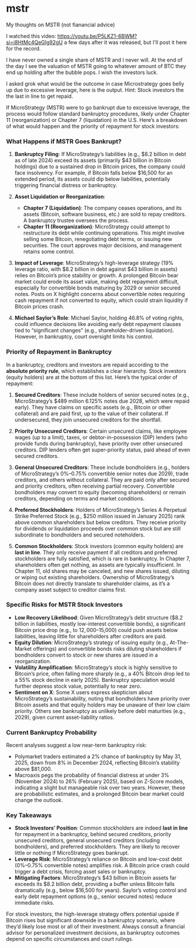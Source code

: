 # mstr
My thoughts on MSTR (not fianancial advice)

I watched this video: https://youtu.be/P5LKZ1-6BWM?si=i8HtMc4QeGlg92gU
a few days after it was released, but I'll post it here for the record.

I have never owned a single share of MSTR and I never will. At the end of the day 
I see the valuation of MSTR going to whatever amount of BTC they end up holding after 
the bubble pops. I wish the investors luck.

I asked grok what would be the outcome in case Microstrategy goes belly up due to 
excessive leverage, here is the output. Hint: Stock investors the the last in line to get
repaid. 


If MicroStrategy (MSTR) were to go bankrupt due to excessive leverage, the process would follow standard bankruptcy procedures, likely under Chapter 11 (reorganization) or Chapter 7 (liquidation) in the U.S. Here’s a breakdown of what would happen and the priority of repayment for stock investors:

### What Happens if MSTR Goes Bankrupt?
1. **Bankruptcy Filing**: If MicroStrategy’s liabilities (e.g., $8.2 billion in debt as of late 2024) exceed its assets (primarily $43 billion in Bitcoin holdings) due to a sustained drop in Bitcoin prices, the company could face insolvency. For example, if Bitcoin falls below $16,500 for an extended period, its assets could dip below liabilities, potentially triggering financial distress or bankruptcy.[](https://www.chaincatcher.com/en/article/2170112)[](https://www.panewslab.com/en/articledetails/0fbcia4n.html)

2. **Asset Liquidation or Reorganization**:
   - **Chapter 7 (Liquidation)**: The company ceases operations, and its assets (Bitcoin, software business, etc.) are sold to repay creditors. A bankruptcy trustee oversees the process.
   - **Chapter 11 (Reorganization)**: MicroStrategy could attempt to restructure its debt while continuing operations. This might involve selling some Bitcoin, renegotiating debt terms, or issuing new securities. The court approves major decisions, and management retains some control.[](https://www.investopedia.com/ask/answers/10/stock-holder-lose-equity-chapter-11.asp)

3. **Impact of Leverage**: MicroStrategy’s high-leverage strategy (19% leverage ratio, with $8.2 billion in debt against $43 billion in assets) relies on Bitcoin’s price stability or growth. A prolonged Bitcoin bear market could erode its asset value, making debt repayment difficult, especially for convertible bonds maturing by 2029 or senior secured notes. Posts on X highlight concerns about convertible notes requiring cash repayment if not converted to equity, which could strain liquidity if Bitcoin prices crash.[](https://www.chaincatcher.com/en/article/2170112)[](https://www.panewslab.com/en/articledetails/0fbcia4n.html)

4. **Michael Saylor’s Role**: Michael Saylor, holding 46.8% of voting rights, could influence decisions like avoiding early debt repayment clauses tied to “significant changes” (e.g., shareholder-driven liquidation). However, in bankruptcy, court oversight limits his control.[](https://www.chaincatcher.com/en/article/2170112)

### Priority of Repayment in Bankruptcy
In a bankruptcy, creditors and investors are repaid according to the **absolute priority rule**, which establishes a clear hierarchy. Stock investors (equity holders) are at the bottom of this list. Here’s the typical order of repayment:

1. **Secured Creditors**: These include holders of senior secured notes (e.g., MicroStrategy’s $489 million 6.125% notes due 2028, which were repaid early). They have claims on specific assets (e.g., Bitcoin or other collateral) and are paid first, up to the value of their collateral. If undersecured, they join unsecured creditors for the shortfall.[](https://www.arnoldporter.com/en/perspectives/publications/2016/05/bankruptcy-101-for-investors-pcs-article-1)[](https://www.panewslab.com/en/articledetails/0fbcia4n.html)

2. **Priority Unsecured Creditors**: Certain unsecured claims, like employee wages (up to a limit), taxes, or debtor-in-possession (DIP) lenders (who provide funds during bankruptcy), have priority over other unsecured creditors. DIP lenders often get super-priority status, paid ahead of even secured creditors.[](https://www.arnoldporter.com/en/perspectives/publications/2016/05/bankruptcy-101-for-investors-pcs-article-1)

3. **General Unsecured Creditors**: These include bondholders (e.g., holders of MicroStrategy’s 0%–0.75% convertible senior notes due 2029), trade creditors, and others without collateral. They are paid only after secured and priority creditors, often receiving partial recovery. Convertible bondholders may convert to equity (becoming shareholders) or remain creditors, depending on terms and market conditions.[](https://www.panewslab.com/en/articledetails/0fbcia4n.html)[](https://www.strategy.com/press/microstrategy-completes-3-billion-offering-of-convertible-senior-notes-due-2029-at-0-coupon-and-55-conversion-premium_11-21-2024)

4. **Preferred Stockholders**: Holders of MicroStrategy’s Series A Perpetual Strike Preferred Stock (e.g., $250 million issued in January 2025) rank above common shareholders but below creditors. They receive priority for dividends or liquidation proceeds over common stock but are still subordinate to bondholders and secured noteholders.[](https://www.ccn.com/analysis/business/microstrategy-strk-preferred-stock-plan-bitcoin-gambit-btc/)

5. **Common Stockholders**: Stock investors (common equity holders) are **last in line**. They only receive payment if all creditors and preferred stockholders are fully satisfied, which is rare in bankruptcy. In Chapter 7, shareholders often get nothing, as assets are typically insufficient. In Chapter 11, old shares may be canceled, and new shares issued, diluting or wiping out existing shareholders. Ownership of MicroStrategy’s Bitcoin does not directly translate to shareholder claims, as it’s a company asset subject to creditor claims first.[](https://kerkmandunn.com/who-gets-paid-first-in-a-chapter-11-bankruptcy/)[](https://www.investopedia.com/ask/answers/10/stock-holder-lose-equity-chapter-11.asp)

### Specific Risks for MSTR Stock Investors
- **Low Recovery Likelihood**: Given MicroStrategy’s debt structure ($8.2 billion in liabilities, mostly low-interest convertible bonds), a significant Bitcoin price drop (e.g., to $12,000–$15,000) could push assets below liabilities, leaving little for shareholders after creditors are paid.[](https://www.chaincatcher.com/en/article/2170112)
- **Equity Dilution**: MicroStrategy’s strategy of issuing equity (e.g., At-The-Market offerings) and convertible bonds risks diluting shareholders if bondholders convert to stock or new shares are issued in a reorganization.[](https://bravenewcoin.com/insights/a-deep-dive-into-mstrs-financial-leverage-over-time)
- **Volatility Amplification**: MicroStrategy’s stock is highly sensitive to Bitcoin’s price, often falling more sharply (e.g., a 40% Bitcoin drop led to a 55% stock decline in early 2025). Bankruptcy speculation would further depress stock value, potentially to near zero.[](https://www.panewslab.com/en/articledetails/0fbcia4n.html)
- **Sentiment on X**: Some X users express skepticism about MicroStrategy’s sustainability, noting that bondholders have priority over Bitcoin assets and that equity holders may be unaware of their low claim priority. Others see bankruptcy as unlikely before debt maturities (e.g., 2029), given current asset-liability ratios.

### Current Bankruptcy Probability
Recent analyses suggest a low near-term bankruptcy risk:
- Polymarket traders estimated a 2% chance of bankruptcy by May 31, 2025, down from 8% in December 2024, reflecting Bitcoin’s stability above $81,000.[](https://www.thestreet.com/crypto/markets/microstrategy-has-just-2-chance-of-bankruptcy)[](https://finance.yahoo.com/news/microstrategy-just-2-chance-bankruptcy-170000956.html)
- Macroaxis pegs the probability of financial distress at under 3% (November 2024) to 26% (February 2025), based on Z-Score models, indicating a slight but manageable risk over two years.[](https://www.macroaxis.com/invest/ratio/MSTR/Probability-Of-Bankruptcy)[](https://www.macroaxis.com/invest/ratio/MSTR--Probability-Of-Bankruptcy)
However, these are probabilistic estimates, and a prolonged Bitcoin bear market could change the outlook.

### Key Takeaways
- **Stock Investors’ Position**: Common stockholders are indeed **last in line** for repayment in a bankruptcy, behind secured creditors, priority unsecured creditors, general unsecured creditors (including bondholders), and preferred stockholders. They are likely to recover little or nothing if MicroStrategy goes bankrupt.[](https://kerkmandunn.com/who-gets-paid-first-in-a-chapter-11-bankruptcy/)
- **Leverage Risk**: MicroStrategy’s reliance on Bitcoin and low-cost debt (0%–0.75% convertible notes) amplifies risk. A Bitcoin price crash could trigger a debt crisis, forcing asset sales or bankruptcy.[](https://www.chaincatcher.com/en/article/2161982)
- **Mitigating Factors**: MicroStrategy’s $43 billion in Bitcoin assets far exceeds its $8.2 billion debt, providing a buffer unless Bitcoin falls dramatically (e.g., below $16,500 for years). Saylor’s voting control and early debt repayment options (e.g., senior secured notes) reduce immediate risks.[](https://bravenewcoin.com/insights/a-deep-dive-into-mstrs-financial-leverage-over-time)[](https://www.panewslab.com/en/articledetails/0fbcia4n.html)

For stock investors, the high-leverage strategy offers potential upside if Bitcoin rises but significant downside in a bankruptcy scenario, where they’d likely lose most or all of their investment. Always consult a financial advisor for personalized investment decisions, as bankruptcy outcomes depend on specific circumstances and court rulings.



